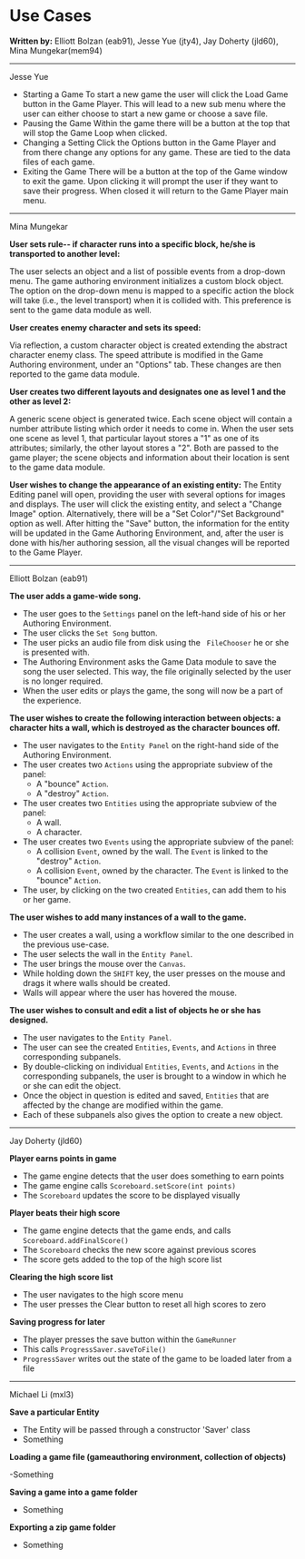 Use Cases
===========

**Written by:** Elliott Bolzan (eab91), Jesse Yue (jty4), Jay Doherty (jld60), Mina Mungekar(mem94)

---------------

Jesse Yue
* Starting a Game
To start a new game the user will click the Load Game button in the Game Player. This will lead to a new sub menu where the user can either choose to start a new game or choose a save file.
* Pausing the Game
Within the game there will be a button at the top that will stop the Game Loop when clicked.
* Changing a Setting
Click the Options button in the Game Player and from there change any options for any game. These are tied to the data files of each game.
* Exiting the Game
There will be a button at the top of the Game window to exit the game. Upon clicking it will prompt the user if they want to save their progress. When closed it will return to the Game Player main menu.

-------------

Mina Mungekar

**User sets rule-- if character runs into a specific block, he/she is transported to another level:**

The user selects an object and a list of possible events from a drop-down menu. The game authoring environment initializes a custom block object. The option on the drop-down menu is mapped to a specific action the block will take (i.e., the level transport) when it is collided with. This preference is sent to the game data module as well.

**User creates enemy character and sets its speed:** 

Via reflection, a custom character object is created extending the abstract character enemy class. The speed attribute is modified in the Game Authoring environment, under an "Options" tab. These changes are then
reported to the game data module.

**User creates two different layouts and designates one as level 1 and the other as level 2:**

A generic scene object is generated twice. Each scene object will contain a number attribute listing which order it needs to come in. When the user sets one scene as level 1, that particular layout stores a "1" as one of its attributes; similarly, the other layout stores a "2". Both are passed to the game player; the scene objects and information about their location is sent to the game data module.

**User wishes to change the appearance of an existing entity:** 
The Entity Editing panel will open, providing the user with several options for images and displays.
The user will click the existing entity, and select a "Change Image" option. Alternatively, there will be a "Set Color"/"Set Background" option as well. After hitting the "Save" button, the information for the entity will be updated in the Game Authoring Environment, and, after the user is done with his/her authoring session, all the visual changes will be reported to the Game Player.

------------

Elliott Bolzan (eab91)

**The user adds a game-wide song.**

- The user goes to the `Settings` panel on the left-hand side of his or her Authoring Environment.
- The user clicks the `Set Song` button.
- The user picks an audio file from disk using the `
FileChooser` he or she is presented with.
- The Authoring Environment asks the Game Data module to save the song the user selected. This way, the file originally selected by the user is no longer required. 
- When the user edits or plays the game, the song will now be a part of the experience.

**The user wishes to create the following interaction between objects: a character hits a wall, which is destroyed as the character bounces off.**

- The user navigates to the `Entity Panel` on the right-hand side of the Authoring Environment.
- The user creates two `Actions` using the appropriate subview of the panel:
	- A "bounce" `Action`.
	- A "destroy" `Action`.
- The user creates two `Entities` using the appropriate subview of the panel:
	- A wall.
	- A character.
- The user creates two `Events` using the appropriate subview of the panel:
	- A collision `Event`, owned by the wall. The `Event` is linked to the "destroy" `Action`.
	- A collision `Event`, owned by the character. The `Event` is linked to the "bounce" `Action`.
- The user, by clicking on the two created `Entities`, can add them to his or her game.

**The user wishes to add many instances of a wall to the game.**

- The user creates a wall, using a workflow similar to the one described in the previous use-case.
- The user selects the wall in the `Entity Panel`.
- The user brings the mouse over the `Canvas`. 
- While holding down the `SHIFT` key, the user presses on the mouse and drags it where walls should be created.
- Walls will appear where the user has hovered the mouse.

**The user wishes to consult and edit a list of objects he or she has designed.**

- The user navigates to the `Entity Panel`.
- The user can see the created `Entities`, `Events`, and `Actions` in three corresponding subpanels.
- By double-clicking on individual `Entities`, `Events`, and `Actions` in the corresponding subpanels, the user is brought to a window in which he or she can edit the object.
- Once the object in question is edited and saved, `Entities` that are affected by the change are modified within the game.
- Each of these subpanels also gives the option to create a new object.

------------

Jay Doherty (jld60)

**Player earns points in game**

- The game engine detects that the user does something to earn points
- The game engine calls `Scoreboard.setScore(int points)`
- The `Scoreboard` updates the score to be displayed visually

**Player beats their high score**

- The game engine detects that the game ends, and calls `Scoreboard.addFinalScore()`
- The `Scoreboard` checks the new score against previous scores
- The score gets added to the top of the high score list

**Clearing the high score list**

- The user navigates to the high score menu
- The user presses the Clear button to reset all high scores to zero

**Saving progress for later**

- The player presses the save button within the `GameRunner`
- This calls `ProgressSaver.saveToFile()`
- `ProgressSaver` writes out the state of the game to be loaded later from a file

------------

Michael Li (mxl3)

**Save a particular Entity**

- The Entity will be passed through a constructor 'Saver' class
- Something

**Loading a game file (gameauthoring environment, collection of objects)**

-Something

**Saving a game into a game folder**

- Something

**Exporting a zip game folder**

- Something


